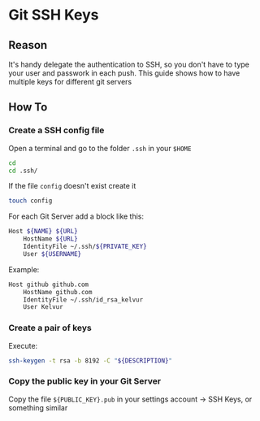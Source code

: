 # Git SSH Keys

## Reason

It's handy delegate the authentication to SSH, so you don't have to type your user and passwork in each push.
This guide shows how to have multiple keys for different git servers

## How To

### Create a SSH config file

Open a terminal and go to the folder `.ssh` in your `$HOME`

```bash
cd
cd .ssh/
```

If the file `config` doesn't exist create it

```bash
touch config
```

For each Git Server add a block like this:

```bash
Host ${NAME} ${URL}
    HostName ${URL}
    IdentityFile ~/.ssh/${PRIVATE_KEY}
    User ${USERNAME}
```

Example:

```bash
Host github github.com
    HostName github.com
    IdentityFile ~/.ssh/id_rsa_kelvur
    User Kelvur
```

### Create a pair of keys

Execute:

```bash
ssh-keygen -t rsa -b 8192 -C "${DESCRIPTION}"
```

### Copy the public key in your Git Server

Copy the file `${PUBLIC_KEY}.pub` in your settings account -> SSH Keys, or something similar

